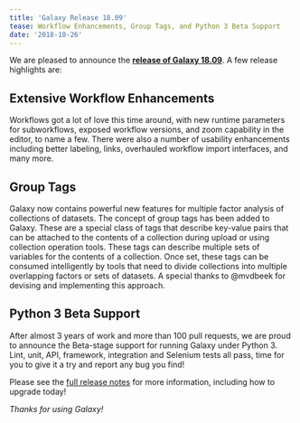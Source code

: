 ```yaml
---
title: 'Galaxy Release 18.09'
tease: Workflow Enhancements, Group Tags, and Python 3 Beta Support
date: '2018-10-26'
---
```

We are pleased to announce the **[release of Galaxy
18.09](https://docs.galaxyproject.org/en/release_18.09/releases/18.09_announce.html)**.
A few release highlights are:

Extensive Workflow Enhancements
-------------------------------

Workflows got a lot of love this time around, with new runtime parameters for
subworkflows, exposed workflow versions, and zoom capability in the editor, to
name a few. There were also a number of usability enhancements including better
labeling, links, overhauled workflow import interfaces, and many more.

Group Tags
----------

Galaxy now contains powerful new features for multiple factor analysis of
collections of datasets. The concept of group tags has been added to Galaxy.
These are a special class of tags that describe key-value pairs that can be
attached to the contents of a collection during upload or using collection
operation tools. These tags can describe multiple sets of variables for the
contents of a collection. Once set, these tags can be consumed intelligently by
tools that need to divide collections into multiple overlapping factors or sets
of datasets. A special thanks to @mvdbeek for devising and implementing this
approach.

Python 3 Beta Support
---------------------

After almost 3 years of work and more than 100 pull requests, we are proud to
announce the Beta-stage support for running Galaxy under Python 3. Lint, unit,
API, framework, integration and Selenium tests all pass, time for you to give
it a try and report any bug you find!


Please see the [full release
notes](https://docs.galaxyproject.org/en/release_18.09/releases/18.09_announce.html)
for more information, including how to upgrade today!

_Thanks for using Galaxy!_
